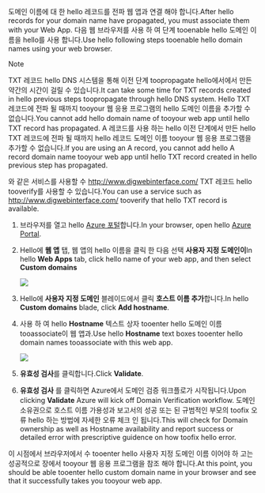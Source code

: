 <span data-ttu-id="cad8e-101">도메인 이름에 대 한 hello 레코드를 전파 웹 앱과 연결 해야 합니다.</span><span class="sxs-lookup"><span data-stu-id="cad8e-101">After hello records for your domain name have propagated, you must associate them with your Web App.</span></span> <span data-ttu-id="cad8e-102">다음 웹 브라우저를 사용 하 여 단계 tooenable hello 도메인 이름을 hello를 사용 합니다.</span><span class="sxs-lookup"><span data-stu-id="cad8e-102">Use hello following steps tooenable hello domain names using your web browser.</span></span>

> [!NOTE]
> <span data-ttu-id="cad8e-103">TXT 레코드 hello DNS 시스템을 통해 이전 단계 toopropagate hello에서에서 만든 약간의 시간이 걸릴 수 있습니다.</span><span class="sxs-lookup"><span data-stu-id="cad8e-103">It can take some time for TXT records created in hello previous steps toopropagate through hello DNS system.</span></span> <span data-ttu-id="cad8e-104">Hello TXT 레코드에 전파 될 때까지 tooyour 웹 응용 프로그램의 hello 도메인 이름을 추가할 수 없습니다.</span><span class="sxs-lookup"><span data-stu-id="cad8e-104">You cannot add hello domain name of tooyour web app until hello TXT record has propagated.</span></span> <span data-ttu-id="cad8e-105">A 레코드를 사용 하는 hello 이전 단계에서 만든 hello TXT 레코드에 전파 될 때까지 hello 레코드 도메인 이름 tooyour 웹 응용 프로그램을 추가할 수 없습니다.</span><span class="sxs-lookup"><span data-stu-id="cad8e-105">If you are using an A record, you cannot add hello A record domain name tooyour web app until hello TXT record created in hello previous step has propagated.</span></span>
> 
> <span data-ttu-id="cad8e-106">와 같은 서비스를 사용할 수 <a href="http://www.digwebinterface.com/">http://www.digwebinterface.com/</a> TXT 레코드 hello tooverify를 사용할 수 있습니다.</span><span class="sxs-lookup"><span data-stu-id="cad8e-106">You can use a service such as <a href="http://www.digwebinterface.com/">http://www.digwebinterface.com/</a> tooverify that hello TXT record is available.</span></span>
> 
> 

1. <span data-ttu-id="cad8e-107">브라우저를 열고 hello [Azure 포털](https://portal.azure.com)합니다.</span><span class="sxs-lookup"><span data-stu-id="cad8e-107">In your browser, open hello [Azure Portal](https://portal.azure.com).</span></span>
2. <span data-ttu-id="cad8e-108">Hello에 **웹 앱** 탭, 웹 앱의 hello 이름을 클릭 한 다음 선택 **사용자 지정 도메인이**</span><span class="sxs-lookup"><span data-stu-id="cad8e-108">In hello **Web Apps** tab, click hello name of your web app, and then select **Custom domains**</span></span>
   
    ![](./media/custom-dns-web-site/dncmntask-cname-6.png)
3. <span data-ttu-id="cad8e-109">Hello에 **사용자 지정 도메인** 블레이드에서 클릭 **호스트 이름 추가**합니다.</span><span class="sxs-lookup"><span data-stu-id="cad8e-109">In hello **Custom domains** blade, click **Add hostname**.</span></span>
4. <span data-ttu-id="cad8e-110">사용 하 여 hello **Hostname** 텍스트 상자 tooenter hello 도메인 이름 tooassociate이 웹 앱과.</span><span class="sxs-lookup"><span data-stu-id="cad8e-110">Use hello **Hostname** text boxes tooenter hello domain names tooassociate with this web app.</span></span>
   
    ![](./media/custom-dns-web-site/add-custom-domain.png)
5. <span data-ttu-id="cad8e-111">**유효성 검사**를 클릭합니다.</span><span class="sxs-lookup"><span data-stu-id="cad8e-111">Click **Validate**.</span></span>
6. <span data-ttu-id="cad8e-112">**유효성 검사** 를 클릭하면 Azure에서 도메인 검증 워크플로가 시작됩니다.</span><span class="sxs-lookup"><span data-stu-id="cad8e-112">Upon clicking **Validate** Azure will kick off Domain Verification workflow.</span></span> <span data-ttu-id="cad8e-113">도메인 소유권으로 호스트 이름 가용성과 보고서의 성공 또는 된 규범적인 부모의 toofix 오류 hello 하는 방법에 자세한 오류 체크 인 됩니다.</span><span class="sxs-lookup"><span data-stu-id="cad8e-113">This will check for Domain ownership as well as Hostname availability and report success or detailed error with prescriptive guidence on how toofix hello error.</span></span>    

<span data-ttu-id="cad8e-114">이 시점에서 브라우저에서 수 tooenter hello 사용자 지정 도메인 이름 이어야 하 고는 성공적으로 장에서 tooyour 웹 응용 프로그램을 참조 해야 합니다.</span><span class="sxs-lookup"><span data-stu-id="cad8e-114">At this point, you should be able tooenter hello custom domain name in your browser and see that it successfully takes you tooyour web app.</span></span>

